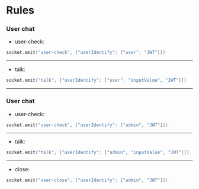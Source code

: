 # Rules

### User chat
- user-check: 

```swift
socket.emit("user-check", ["userIdentify": ["user", "JWT"]])
```

---
- talk:

```swift
socket.emit("talk", ["userIdentify": ["user", "inputValue", "JWT"]])
```

---

### User chat
- user-check: 

```swift
socket.emit("user-check", ["userIdentify": ["admin", "JWT"]])
```

---
- talk:

```swift
socket.emit("talk", ["userIdentify": ["admin", "inputValue", "JWT"]])
```

---
- close:

```swift
socket.emit("user-close", ["userIdentify": ["admin", "JWT"]])
```